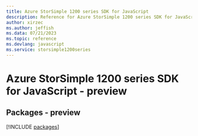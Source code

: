 ```yaml
---
title: Azure StorSimple 1200 series SDK for JavaScript
description: Reference for Azure StorSimple 1200 series SDK for JavaScript
author: xirzec
ms.author: jeffish
ms.data: 07/21/2023
ms.topic: reference
ms.devlang: javascript
ms.service: storsimple1200series
---
```

# Azure StorSimple 1200 series SDK for JavaScript - preview
## Packages - preview
[!INCLUDE [packages](storsimple-1200-series-index.md)]